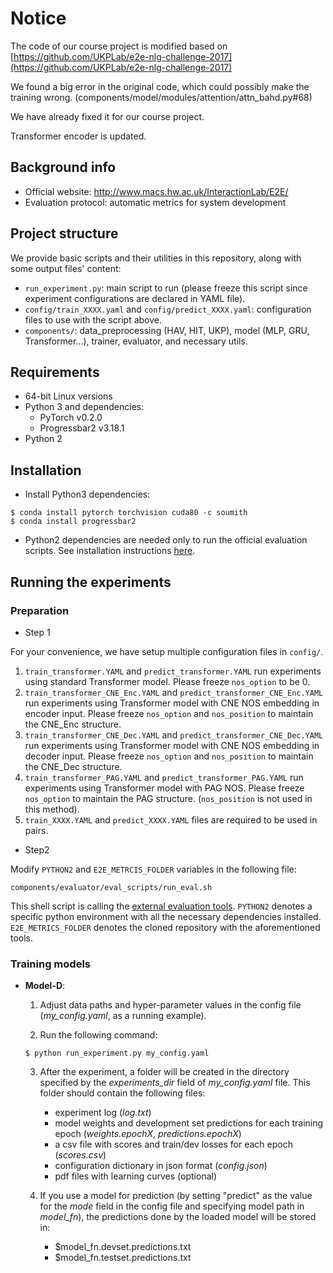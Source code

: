 # Notice

The code of our course project is modified based on
[https://github.com/UKPLab/e2e-nlg-challenge-2017](https://github.com/UKPLab/e2e-nlg-challenge-2017)

We found a big error in the original code, which could possibly make the training wrong. (components/model/modules/attention/attn\_bahd.py#68)

We have already fixed it for our course project.

Transformer encoder is updated.

## Background info

* Official website: http://www.macs.hw.ac.uk/InteractionLab/E2E/
* Evaluation protocol: automatic metrics for system development
     
## Project structure

We provide basic scripts and their utilities in this repository, along with some output files' content:

* `run_experiment.py`: main script to run (please freeze this script since experiment configurations are declared in YAML file).
* `config/train_XXXX.yaml` and `config/predict_XXXX.yaml`: configuration files to use with the script above.
* `components/`: data_preprocessing (HAV, HIT, UKP), model (MLP, GRU, Transformer...), trainer, evaluator, and necessary utils. 

## Requirements

* 64-bit Linux versions
* Python 3 and dependencies:
    * PyTorch v0.2.0
    * Progressbar2 v3.18.1
* Python 2

## Installation

* Install Python3 dependencies:

```
$ conda install pytorch torchvision cuda80 -c soumith 
$ conda install progressbar2
```

* Python2 dependencies are needed only to run the official evaluation scripts.
See installation instructions [here][3].

## Running the experiments

### Preparation

* Step 1

For your convenience, we have setup multiple configuration files in `config/`. 
1. `train_transformer.YAML` and `predict_transformer.YAML` run experiments using standard Transformer model. Please freeze `nos_option` to be 0. 
2. `train_transformer_CNE_Enc.YAML` and `predict_transformer_CNE_Enc.YAML` run experiments using Transformer model with CNE NOS embedding in encoder input. Please freeze `nos_option` and `nos_position` to maintain the CNE_Enc structure.
3. `train_transformer_CNE_Dec.YAML` and `predict_transformer_CNE_Dec.YAML` run experiments using Transformer model with CNE NOS embedding in decoder input. Please freeze `nos_option` and `nos_position` to maintain the CNE_Dec structure.
4. `train_transformer_PAG.YAML` and `predict_transformer_PAG.YAML` run experiments using Transformer model with PAG NOS. Please freeze `nos_option` to maintain the PAG structure. (`nos_position` is not used in this method).
5. `train_XXXX.YAML` and `predict_XXXX.YAML` files are required to be used in pairs.

* Step2 

Modify `PYTHON2` and `E2E_METRCIS_FOLDER` variables in the following file:

`components/evaluator/eval_scripts/run_eval.sh`

This shell script is calling the [external evaluation tools][3].
`PYTHON2` denotes a specific python environment with all the necessary dependencies installed.
`E2E_METRICS_FOLDER` denotes the cloned repository with the aforementioned tools.

### Training models

* **Model-D**:
    1. Adjust data paths and hyper-parameter values in the config file (*my_config.yaml*, as a running example).
    
    2. Run the following command:  
        
    ```
    $ python run_experiment.py my_config.yaml
    ```
    
    3. After the experiment, a folder will be created in the directory specified 
    by the *experiments_dir* field of *my_config.yaml* file.
    This folder should contain the following files:
        - experiment log (*log.txt*)
        - model weights and development set predictions for each training epoch 
        (*weights.epochX*, *predictions.epochX*)    
        - a csv file with scores and train/dev losses for each epoch (*scores.csv*)
        - configuration dictionary in json format (*config.json*)
	    - pdf files with learning curves (optional)
    
    4. If you use a model for prediction 
    (by setting "predict" as the value for the *mode* field in the config file and 
    specifying model path in *model_fn*), the predictions done by the loaded model will be
    stored in:
        - $model_fn.devset.predictions.txt
        - $model_fn.testset.predictions.txt
   




[1]: https://www.gnu.org/software/gettext/manual/gettext.html#sh_002dformat
[2]: http://www.macs.hw.ac.uk/InteractionLab/E2E/data/baseline-output.txt
[3]: https://github.com/tuetschek/e2e-metrics
